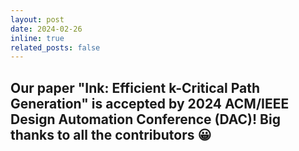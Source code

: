 ```yaml
---
layout: post
date: 2024-02-26
inline: true 
related_posts: false
---
```

Our paper "Ink: Efficient k-Critical Path Generation" is accepted by 2024 ACM/IEEE Design Automation Conference (DAC)! Big thanks to all the contributors :grinning:
---
